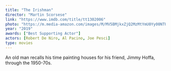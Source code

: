 ```yaml
---
title: "The Irishman"
director: "Martin Scorsese"
link: "https://www.imdb.com/title/tt1302006"
photo: "https://m.media-amazon.com/images/M/MV5BMjkxZjQ2MzMtYmU0Yy00NTUzLTljMWQtYzk4ZjRjNTc0YmI5XkEyXkFqcGdeQXVyNjE3NDE2Mzc@._V1_.jpg"
year: "2019"
awards: ["Best Supporting Actor"]
actors: [Robert De Niro, Al Pacino, Joe Pesci]
type: movies
---
```

An old man recalls his time painting houses for his friend, Jimmy Hoffa, through the 1950-70s.